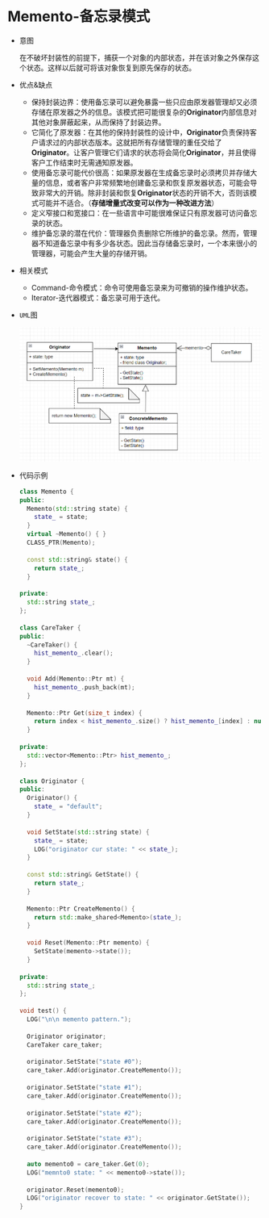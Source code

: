 # Memento-备忘录模式

- 意图

  在不破坏封装性的前提下，捕获一个对象的内部状态，并在该对象之外保存这个状态。这样以后就可将该对象恢复到原先保存的状态。

- 优点&缺点

  - 保持封装边界：使用备忘录可以避免暴露一些只应由原发器管理却又必须存储在原发器之外的信息。该模式把可能很复杂的**Originator**内部信息对其他对象屏蔽起来，从而保持了封装边界。
  - 它简化了原发器：在其他的保持封装性的设计中，**Originator**负责保持客户请求过的内部状态版本。这就把所有存储管理的重任交给了**Originator**。让客户管理它们请求的状态将会简化**Originator**，并且使得客户工作结束时无需通知原发器。
  - 使用备忘录可能代价很高：如果原发器在生成备忘录时必须拷贝并存储大量的信息，或者客户非常频繁地创建备忘录和恢复原发器状态，可能会导致非常大的开销。除非封装和恢复**Originator**状态的开销不大，否则该模式可能并不适合。（**存储增量式改变可以作为一种改进方法**）
  - 定义窄接口和宽接口：在一些语言中可能很难保证只有原发器可访问备忘录的状态。
  - 维护备忘录的潜在代价：管理器负责删除它所维护的备忘录。然而，管理器不知道备忘录中有多少各状态。因此当存储备忘录时，一个本来很小的管理器，可能会产生大量的存储开销。
  
- 相关模式

  - Command-命令模式：命令可使用备忘录来为可撤销的操作维护状态。
  - Iterator-迭代器模式：备忘录可用于迭代。

- `UML`图

  ![Memento模式](../img/Memento.png)
  
- 代码示例

  ```c++
  class Memento {
  public:
    Memento(std::string state) {
      state_ = state;
    }
    virtual ~Memento() { }
    CLASS_PTR(Memento);
  
    const std::string& state() {
      return state_;
    }
  
  private:
    std::string state_;
  };
  
  class CareTaker {
  public:
    ~CareTaker() {
      hist_memento_.clear();
    }
  
    void Add(Memento::Ptr mt) {
      hist_memento_.push_back(mt);
    }
  
    Memento::Ptr Get(size_t index) {
      return index < hist_memento_.size() ? hist_memento_[index] : nullptr;
    }
  
  private:
    std::vector<Memento::Ptr> hist_memento_;
  };
  
  class Originator {
  public:
    Originator() {
      state_ = "default";
    }
  
    void SetState(std::string state) {
      state_ = state;
      LOG("originator cur state: " << state_);
    }
  
    const std::string& GetState() {
      return state_;
    }
  
    Memento::Ptr CreateMemento() {
      return std::make_shared<Memento>(state_);
    }
  
    void Reset(Memento::Ptr memento) {
      SetState(memento->state());
    }
  
  private:
    std::string state_;
  };
  
  void test() {
    LOG("\n\n memento pattern.");
  
    Originator originator;
    CareTaker care_taker;
  
    originator.SetState("state #0");
    care_taker.Add(originator.CreateMemento());
  
    originator.SetState("state #1");
    care_taker.Add(originator.CreateMemento());
  
    originator.SetState("state #2");
    care_taker.Add(originator.CreateMemento());
  
    originator.SetState("state #3");
    care_taker.Add(originator.CreateMemento());
  
    auto memento0 = care_taker.Get(0);
    LOG("memnto0 state: " << memento0->state());
  
    originator.Reset(memento0);
    LOG("originator recover to state: " << originator.GetState());
  }
  
  ```

